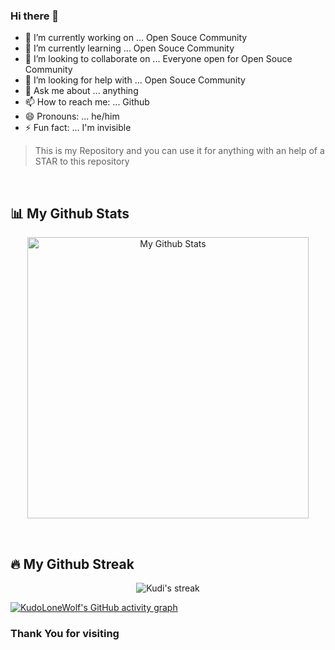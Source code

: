 ### Hi there 👋

<!--
**KudoLoneWolf/KudoLoneWolf** is a ✨ _special_ ✨ repository because its `README.md` (this file) appears on your GitHub profile.

Here are some ideas to get you started:
-->

- 🔭 I’m currently working on ... Open Souce Community
- 🌱 I’m currently learning ... Open Souce Community
- 👯 I’m looking to collaborate on ... Everyone open for Open Souce Community
- 🤔 I’m looking for help with ... Open Souce Community
- 💬 Ask me about ... anything
- 📫 How to reach me: ... Github
- 😄 Pronouns: ... he/him
- ⚡ Fun fact: ... I'm invisible

> This is my Repository and you can use it for anything with an help of a STAR to this repository
<br/>

 ## 📊 My Github Stats
<p align="center">
    <img width="450px" alt="My Github Stats" src="https://github-readme-stats.vercel.app/api?username=KudoLoneWolf&show_icon=true&hide_border=true&theme=react&bg_color=0D1117&include_all_commits&count_private=true" />
</p>
<br/>

## 🔥 My Github Streak

<p align="center">
    <img title="My Github Streak Check" alt="Kudi's streak" src="https://github-readme-streak-stats.herokuapp.com/?user=KudoLoneWolf&theme=black-ice&hide_border=true&stroke=0000&background=060A0C0"/>
</p>

[![KudoLoneWolf's GitHub activity graph](https://activity-graph.herokuapp.com/graph?username=KudoLoneWolf&&bg_color=0D1117&color=5BCDEC&line=5BCDEC&point=FFFFFF&hide_border=true)](https://git.io/KudoLoneWolf)
<br/>

### Thank You for visiting
